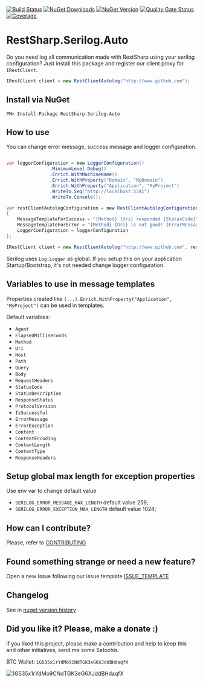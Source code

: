 [![Build Status](https://barradas.visualstudio.com/Contributions/_apis/build/status/NugetPackage/RestSharp%20Serilog%20Auto?branchName=master)](https://barradas.visualstudio.com/Contributions/_build/latest?definitionId=14&branchName=master)
[![NuGet Downloads](https://img.shields.io/nuget/dt/RestSharp.Serilog.Auto.svg)](https://www.nuget.org/packages/RestSharp.Serilog.Auto/)
[![NuGet Version](https://img.shields.io/nuget/v/RestSharp.Serilog.Auto.svg)](https://www.nuget.org/packages/RestSharp.Serilog.Auto/)
[![Quality Gate Status](https://sonarcloud.io/api/project_badges/measure?project=ThiagoBarradas_restsharp-serilog-auto&metric=alert_status)](https://sonarcloud.io/dashboard?id=ThiagoBarradas_restsharp-serilog-auto)
[![Coverage](https://sonarcloud.io/api/project_badges/measure?project=ThiagoBarradas_restsharp-serilog-auto&metric=coverage)](https://sonarcloud.io/dashboard?id=ThiagoBarradas_restsharp-serilog-auto)

# RestSharp.Serilog.Auto

Do you need log all communication made with RestSharp using your serilog configuration? Just install this package and register our client proxy for `IRestClient`.

```c#
IRestClient client = new RestClientAutolog("http://www.github.com");
```

## Install via NuGet

```
PM> Install-Package RestSharp.Serilog.Auto
```

## How to use

You can change error message, success message and logger configuration. 

```c#

var loggerConfiguration = new LoggerConfiguration()
                .MinimumLevel.Debug()
                .Enrich.WithMachineName()
                .Enrich.WithProperty("Domain", "MyDomain")
                .Enrich.WithProperty("Application", "MyProject")
                .WriteTo.Seq("http://localhost:5341")
                .WriteTo.Console();

var restClientAutologConfiguration = new RestClientAutologConfiguration()
{
    MessageTemplateForSuccess = "{Method} {Uri} responded {StatusCode}", 
    MessageTemplateForError = "{Method} {Uri} is not good! {ErrorMessage}", 
    LoggerConfiguration = loggerConfiguration
};

IRestClient client = new RestClientAutolog("http://www.github.com", restClientAutologConfiguration);
```

Serilog uses `Log.Logger` as global. If you setup this on your application Startup/Bootstrap, it's not needed change logger configuration.

## Variables to use in message templates

Properties created like `(...).Enrich.WithProperty("Application", "MyProject")` can be used in templates.

Default variables:

* `Agent`
* `ElapsedMilliseconds`
* `Method`
* `Uri`
* `Host`
* `Path`
* `Query`
* `Body`
* `RequestHeaders`
* `StatusCode`
* `StatusDescription`
* `ResponseStatus`
* `ProtocolVersion`
* `IsSuccessful`
* `ErrorMessage`
* `ErrorException`
* `Content`
* `ContentEncoding`
* `ContentLength`
* `ContentType`
* `ResponseHeaders`

## Setup global max length for exception properties

Use env var to change default value

- `SERILOG_ERROR_MESSAGE_MAX_LENGTH` default value 256;
- `SERILOG_ERROR_EXCEPTION_MAX_LENGTH` default value 1024;

## How can I contribute?
Please, refer to [CONTRIBUTING](.github/CONTRIBUTING.md)

## Found something strange or need a new feature?
Open a new Issue following our issue template [ISSUE_TEMPLATE](.github/ISSUE_TEMPLATE.md)

## Changelog
See in [nuget version history](https://www.nuget.org/packages/RestSharp.Serilog.Auto)

## Did you like it? Please, make a donate :)

if you liked this project, please make a contribution and help to keep this and other initiatives, send me some Satochis.

BTC Wallet: `1G535x1rYdMo9CNdTGK3eG6XJddBHdaqfX`

![1G535x1rYdMo9CNdTGK3eG6XJddBHdaqfX](https://i.imgur.com/mN7ueoE.png)
